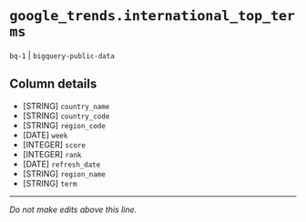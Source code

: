 # `google_trends.international_top_terms`
`bq-1` | `bigquery-public-data`

## Column details
* [STRING]    `country_name`
* [STRING]    `country_code`
* [STRING]    `region_code`
* [DATE]      `week`
* [INTEGER]   `score`
* [INTEGER]   `rank`
* [DATE]      `refresh_date`
* [STRING]    `region_name`
* [STRING]    `term`

-------------------------------------------------------------------------------
*Do not make edits above this line.*
